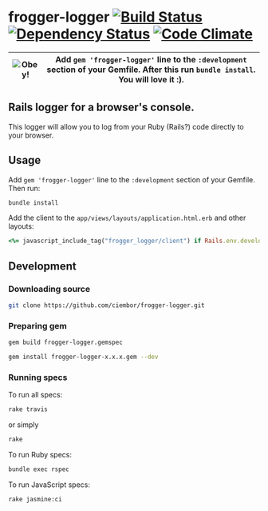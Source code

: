 frogger-logger  [![Build Status](https://travis-ci.org/ciembor/frogger-logger.svg?branch=master)](https://travis-ci.org/ciembor/frogger-logger) [![Dependency Status](https://gemnasium.com/ciembor/frogger-logger.svg)](https://gemnasium.com/ciembor/frogger-logger) [![Code Climate](https://codeclimate.com/github/ciembor/frogger-logger.png)](https://codeclimate.com/github/ciembor/frogger-logger)
=======
|![Obey!](http://oi59.tinypic.com/33lcao2.jpg)|Add `gem 'frogger-logger'` line to the `:development` section of your Gemfile. After this run `bundle install`. You will love it :).|
|:---:|:---:|
## Rails logger for a browser's console.
This logger will allow you to log from your Ruby (Rails?) code directly to your browser.
## Usage
Add `gem 'frogger-logger'` line to the `:development` section of your Gemfile. Then run:
```bash
bundle install
```
Add the client to the `app/views/layouts/application.html.erb` and other layouts:
```ruby
<%= javascript_include_tag("frogger_logger/client") if Rails.env.development? %>
```
## Development
### Downloading source
```bash
git clone https://github.com/ciembor/frogger-logger.git
```
### Preparing gem
```bash
gem build frogger-logger.gemspec
```
```bash
gem install frogger-logger-x.x.x.gem --dev
```
### Running specs
To run all specs:
```bash
rake travis
```
or simply
```bash
rake
```
To run Ruby specs:
```bash
bundle exec rspec
```
To run JavaScript specs:
```bash
rake jasmine:ci
```
